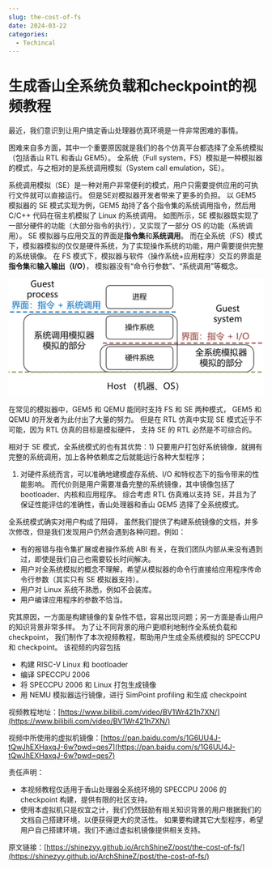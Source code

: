 ```yaml
---
slug: the-cost-of-fs
date: 2024-03-22
categories:
  - Techincal
---
```


# 生成香山全系统负载和checkpoint的视频教程

最近，我们意识到让用户搞定香山处理器仿真环境是一件非常困难的事情。

困难来自多方面，其中一个重要原因就是我们的各个仿真平台都选择了全系统模拟（包括香山 RTL 和香山 GEM5）。
全系统（Full system，FS）模拟是一种模拟器的模式，与之相对的是系统调用模拟（System call emulation，SE）。

系统调用模拟（SE）是一种对用户非常便利的模式，用户只需要提供应用的可执行文件就可以直接运行。
但是SE对模拟器开发者带来了更多的负担。
以 GEM5 模拟器的 SE 模式实现为例，GEM5 劫持了各个指令集的系统调用指令，然后用 C/C++ 代码在宿主机模拟了 Linux 的系统调用。
如图所示，SE 模拟器既实现了一部分硬件的功能（大部分指令的执行），又实现了一部分 OS 的功能（系统调用）。
SE 模拟器与应用交互的界面是**指令集**和**系统调用**。
而在全系统（FS）模式下，模拟器模拟的仅仅是硬件系统，为了实现操作系统的功能，用户需要提供完整的系统镜像。
在 FS 模式下，模拟器与软件（操作系统+应用程序）交互的界面是**指令集**和**输入输出（I/O）**，
模拟器没有“命令行参数”、“系统调用”等概念。

![全系统与系统调用模拟](./figs/fs-vs-se.jpg)

在常见的模拟器中，GEM5 和 QEMU 能同时支持 FS 和 SE 两种模式，
GEM5 和 QEMU 的开发者为此付出了大量的努力。
但是在 RTL 仿真中实现 SE 模式近乎不可能，因为 RTL 仿真的目标是模拟硬件，
支持 SE 的 RTL 必然是不可综合的。

相对于 SE 模式，全系统模式的也有其优势：1) 只要用户打包好系统镜像，就拥有完整的系统调用，加上各种依赖库之后就能运行各种大型程序；
1) 对硬件系统而言，可以准确地建模虚存系统、I/O 和特权态下的指令带来的性能影响。
而代价则是用户需要准备完整的系统镜像，其中镜像包括了 bootloader、内核和应用程序。
综合考虑 RTL 仿真难以支持 SE，并且为了保证性能评估的准确性，香山处理器和香山 GEM5 选择了全系统模式。

全系统模式确实对用户构成了阻碍，
虽然我们提供了构建系统镜像的文档，并多次修改，但是我们发现用户仍然会遇到各种问题。例如：

- 有的报错与指令集扩展或者操作系统 ABI 有关，在我们团队内部从来没有遇到过，即使是我们自己也需要较长时间解决。
- 用户对全系统模拟的概念不理解，希望从模拟器的命令行直接给应用程序传命令行参数（其实只有 SE 模拟器支持）。
- 用户对 Linux 系统不熟悉，例如不会装库。
- 用户编译应用程序的参数不恰当。

究其原因，一方面是构建镜像的复杂性不低，容易出现问题；另一方面是香山用户的知识背景非常多样。
为了让不同背景的用户更顺利地制作全系统负载和 checkpoint，
我们制作了本次视频教程，帮助用户生成全系统模拟的 SPECCPU 和 checkpoint。
该视频的内容包括

- 构建 RISC-V Linux 和 bootloader
- 编译 SPECCPU 2006
- 将 SPECCPU 2006 和 Linux 打包生成镜像
- 用 NEMU 模拟器运行镜像，进行 SimPoint profiling 和生成 checkpoint

视频教程地址：[https://www.bilibili.com/video/BV1Wr421h7XN/](https://www.bilibili.com/video/BV1Wr421h7XN/)

视频中所使用的虚拟机镜像：[https://pan.baidu.com/s/1G6UU4J-tQwJhEXHaxqJ-6w?pwd=qes7](https://pan.baidu.com/s/1G6UU4J-tQwJhEXHaxqJ-6w?pwd=qes7)

责任声明：

- 本视频教程仅适用于香山处理器全系统环境的 SPECCPU 2006 的 checkpoint 构建，提供有限的社区支持。
- 使用本虚拟机只是权宜之计，我们仍然鼓励有相关知识背景的用户根据我们的文档自己搭建环境，以便获得更大的灵活性。
如果要构建其它大型程序，希望用户自己搭建环境，我们不通过虚拟机镜像提供相关支持。

原文链接：[https://shinezyy.github.io/ArchShineZ/post/the-cost-of-fs/](https://shinezyy.github.io/ArchShineZ/post/the-cost-of-fs/)

